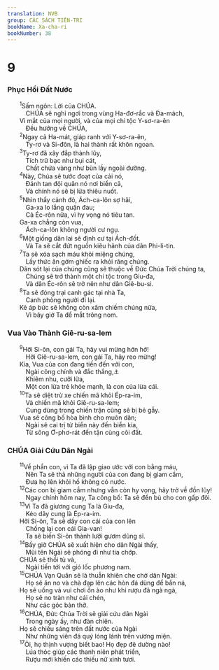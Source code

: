 ```yaml
---
translation: NVB
group: CÁC SÁCH TIÊN-TRI
bookName: Xa-cha-ri 
bookNumber: 38
---
```


<div class="title"><h1>9</h1><h3>Phục Hồi Đất Nước </h3></div>
<span class="verse xa_9_1">  <sup>1</sup>Sấm ngôn: Lời của CHÚA. <br/>   CHÚA sẽ nghỉ ngơi trong vùng Ha-đơ-rắc và Đa-mách, <br/>  Vì mắt của mọi người, và của mọi chi tộc Y-sơ-ra-ên <br/>   Đều hướng về CHÚA, <br/></span>
<span class="verse xa_9_2">  <sup>2</sup>Ngay cả Ha-mát, giáp ranh với Y-sơ-ra-ên, <br/>   Ty-rơ và Si-đôn, là hai thành rất khôn ngoan. <br/></span>
<span class="verse xa_9_3">  <sup>3</sup>Ty-rơ đã xây đắp thành lũy, <br/>   Tích trữ bạc như bụi cát, <br/>   Chất chứa vàng như bùn lầy ngoài đường. <br/></span>
<span class="verse xa_9_4">  <sup>4</sup>Này, Chúa sẽ tước đoạt của cải nó, <br/>   Đánh tan đội quân nó nơi biển cả, <br/>   Và chính nó sẽ bị lửa thiêu nuốt. <br/></span>
<span class="verse xa_9_5">  <sup>5</sup>Nhìn thấy cảnh đó, Ách-ca-lôn sợ hãi, <br/>   Ga-xa lo lắng quặn đau; <br/>   Cả Éc-rôn nữa, vì hy vọng nó tiêu tan. <br/>  Ga-xa chẳng còn vua, <br/>   Ách-ca-lôn không người cư ngụ. <br/></span>
<span class="verse xa_9_6">  <sup>6</sup>Một giống dân lai sẽ định cư tại Ách-đốt. <br/>   Và Ta sẽ cắt đứt nguồn kiêu hãnh của dân Phi-li-tin. <br/></span>
<span class="verse xa_9_7">  <sup>7</sup>Ta sẽ xóa sạch máu khỏi miệng chúng, <br/>   Lấy thức ăn gớm ghiếc ra khỏi răng chúng. <br/>  Dân sót lại của chúng cũng sẽ thuộc về Đức Chúa Trời chúng ta, <br/>   Chúng sẽ trở thành một chi tộc trong Giu-đa, <br/>   Và dân Éc-rôn sẽ trở nên như dân Giê-bu-si. <br/></span>
<span class="verse xa_9_8">  <sup>8</sup>Ta sẽ đóng trại canh gác tại nhà Ta, <br/>   Canh phòng người đi lại. <br/>  Kẻ áp bức sẽ không còn xâm chiếm chúng nữa, <br/>   Vì bây giờ Ta để mắt trông nom. <br/></span>
<div class="title"><h3>Vua Vào Thành Giê-ru-sa-lem </h3></div>
<span class="verse xa_9_9">  <sup>9</sup>Hỡi Si-ôn, con gái Ta, hãy vui mừng hớn hở! <br/>   Hỡi Giê-ru-sa-lem, con gái Ta, hãy reo mừng! <br/>  Kìa, Vua của con đang tiến đến với con, <br/>   Ngài công chính và đắc thắng,<a data-toggle="tooltip" data-placement="bottom" title="Ctd: được giải cứu">⚓</a><br/>   Khiêm nhu, cưỡi lừa, <br/>   Một con lừa trẻ khỏe mạnh, là con của lừa cái. <br/></span>
<span class="verse xa_9_10">  <sup>10</sup>Ta sẽ diệt trừ xe chiến mã khỏi Ép-ra-im, <br/>   Và chiến mã khỏi Giê-ru-sa-lem; <br/>   Cung dùng trong chiến trận cũng sẽ bị bẻ gẫy. <br/>  Vua sẽ công bố hòa bình cho muôn dân; <br/>   Ngài sẽ cai trị từ biển này đến biển kia, <br/>   Từ sông Ơ-phơ-rát đến tận cùng cõi đất. <br/></span>
<div class="title"><h3> CHÚA Giải Cứu Dân Ngài </h3></div>
<span class="verse xa_9_11">  <sup>11</sup>Về phần con, vì Ta đã lập giao ước với con bằng máu, <br/>   Nên Ta sẽ thả những người của con đang bị giam cầm, <br/>   Đưa họ lên khỏi hố không có nước. <br/></span>
<span class="verse xa_9_12">  <sup>12</sup>Các con bị giam cầm nhưng vẫn còn hy vọng, hãy trở về đồn lũy! <br/>   Ngay chính hôm nay, Ta công bố: Ta sẽ đền bù cho con gấp đôi. <br/></span>
<span class="verse xa_9_13">  <sup>13</sup>Vì Ta đã giương cung Ta là Giu-đa, <br/>   Kéo dây cung là Ép-ra-im. <br/>  Hỡi Si-ôn, Ta sẽ dấy con cái của con lên <br/>   Chống lại con cái Gia-van! <br/>   Ta sẽ biến Si-ôn thành lưỡi gươm dũng sĩ. <br/></span>
<span class="verse xa_9_14">  <sup>14</sup>Bấy giờ CHÚA sẽ xuất hiện cho dân Ngài thấy, <br/>   Mũi tên Ngài sẽ phóng đi như tia chớp. <br/>  CHÚA sẽ thổi tù và, <br/>   Ngài tiến tới với gió lốc phương nam. <br/></span>
<span class="verse xa_9_15">  <sup>15</sup>CHÚA Vạn Quân sẽ là thuẫn khiên che chở dân Ngài: <br/>   Họ sẽ ăn no và chà đạp lên các hòn đá dùng để bắn ná, <br/>  Họ sẽ uống và vui chơi ồn ào như khi rượu đã ngà ngà, <br/>   Họ sẽ no tràn như cái chén, <br/>   Như các góc bàn thờ. <br/></span>
<span class="verse xa_9_16">  <sup>16</sup>CHÚA, Đức Chúa Trời sẽ giải cứu dân Ngài <br/>   Trong ngày ấy, như đàn chiên. <br/>  Họ sẽ chiếu sáng trên đất nước của Ngài <br/>   Như những viên đá quý lóng lánh trên vương miện. <br/></span>
<span class="verse xa_9_17">  <sup>17</sup>Ôi, họ thịnh vượng biết bao! Họ đẹp đẽ dường nào! <br/>   Lúa thóc giúp các thanh niên phát triển, <br/>   Rượu mới khiến các thiếu nữ xinh tươi. <br/></span>
